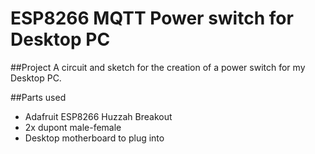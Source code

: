 # ESP8266 MQTT Power switch for Desktop PC 

##Project
A circuit and sketch for the creation of a power switch for my Desktop PC.

##Parts used
* Adafruit ESP8266 Huzzah Breakout
* 2x dupont male-female
* Desktop motherboard to plug into